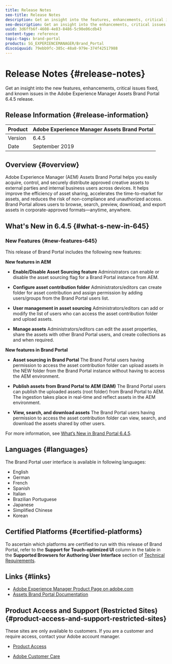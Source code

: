 ```yaml
---
title: Release Notes
seo-title: Release Notes
description: Get an insight into the features, enhancements, critical issues fixed, and known issues in the Adobe Experience Manager Assets Brand Portal 6.4.5release.
seo-description: Get an insight into the enhancements, critical issues fixed, and known issues in the Adobe Experience Manager Assets Brand Portal 6.4.5 release.
uuid: 3d6ffb6f-4608-4e83-8486-5c90e06cdb43
content-type: reference
topic-tags: brand-portal
products: SG_EXPERIENCEMANAGER/Brand_Portal
discoiquuid: 79ebb9fc-385c-48a8-979e-374f42517988
---
```


# Release Notes {#release-notes}

Get an insight into the new features, enhancements, critical issues fixed, and known issues in the Adobe Experience Manager Assets Brand Portal 6.4.5 release.

## Release Information {#release-information}

| Product |Adobe Experience Manager Assets Brand Portal |
|---|---|
| Version | 6.4.5|
| Date | September 2019 |

## Overview {#overview}

Adobe Experience Manager (AEM) Assets Brand Portal helps you easily acquire, control, and securely distribute approved creative assets to external parties and internal business users across devices. It helps improve the efficiency of asset sharing, accelerates the time-to-market for assets, and reduces the risk of non-compliance and unauthorized access. Brand Portal allows users to browse, search, preview, download, and export assets in corporate-approved formats—anytime, anywhere.

## What's New in 6.4.5 {#what-s-new-in-645}

### New Features {#new-features-645}

This release of Brand Portal includes the following new features:

**New features in AEM**

* **Enable/Disable Asset Sourcing feature** 
Administrators can enable or disable the asset sourcing flag for a Brand Portal instance from AEM.

* **Configure asset contribution folder** 
Administrators/editors can create folder for asset contribution and assign permission by adding users/groups from the Brand Portal users list.

* **User management in asset sourcing** 
Administrators/editors can add or modify the list of users who can access the asset contribution folder and upload assets.

* **Manage assets** 
Administrators/editors can edit the asset properties, share the assets with other Brand Portal users, and create collections as and when required.

**New features in Brand Portal**

* **Asset sourcing in Brand Portal** 
The Brand Portal users having permission to access the asset contribution folder can upload assets in the NEW folder from the Brand Portal instance without having to access the AEM environment.

* **Publish assets from Brand Portal to AEM (DAM)** 
The Brand Portal users can publish the uploaded assets (root folder) from Brand Portal to AEM. The ingestion takes place in real-time and reflect assets in the AEM environment.

* **View, search, and download assets** 
The Brand Portal users having permission to access the asset contribution folder can view, search, and download the assets shared by other users.

For more information, see [What’s New in Brand Portal 6.4.5](whats-new.md).

## Languages {#languages}

The Brand Portal user interface is available in following languages:

* English
* German
* French
* Spanish
* Italian
* Brazilian Portuguese
* Japanese
* Simplified Chinese
* Korean

## Certified Platforms {#certified-platforms}

To ascertain which platforms are certified to run with this release of Brand Portal, refer to the **Support for Touch-optimized UI** column in the table in the **Supported Browsers for Authoring User Interface** section of [Technical Requirements](https://helpx.adobe.com/experience-manager/6-4/sites/deploying/using/technical-requirements.html).

## Links {#links}

* [Adobe Experience Manager Product Page on adobe.com](http://www.adobe.com/in/marketing-cloud/experience-manager.html)
* [Assets Brand Portal Documentation](https://helpx.adobe.com/experience-manager/brand-portal/user-guide.html)

## Product Access and Support (Restricted Sites) {#product-access-and-support-restricted-sites}

These sites are only available to customers. If you are a customer and require access, contact your Adobe account manager.

* [](https://daycare.day.com) [Product Access](https://login.marketing.adobe.com)

* [Adobe Customer Care](https://helpx.adobe.com/contact.html)
